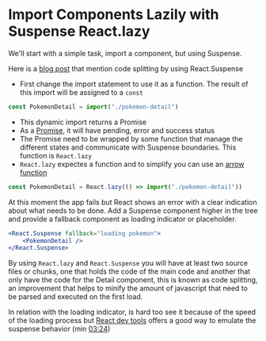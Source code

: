 # Import Components Lazily with Suspense  React.lazy

We'll start with a simple task, import a component, but using Suspense.

Here is a [blog post](https://reactjs.org/docs/code-splitting.html#reactlazy) that mention code splitting by using React.Suspense


* First change the import statement to use it as a function. The result of this import will be assigned to a `const`

```javascript
const PokemonDetail = import("./pokemon-detail")
```
* This dynamic import returns a Promise
* As a [Promise](https://developer.mozilla.org/en-US/docs/Web/JavaScript/Reference/Global_Objects/Promise), it will have pending, error and success status
* The Promise need to be wrapped by some function that manage the different states and communicate with Suspense boundaries. This function is `React.lazy`
* `React.lazy` expectes a function and to simplify you can use an [arrow function](https://developer.mozilla.org/en-US/docs/Web/JavaScript/Reference/Functions/Arrow_functions)
  
```javascript
const PokemonDetail = React.lazy(() => import("./pokemon-detail"))
```

At this moment the app fails but React shows an error with a clear indication about what needs to be done. Add a Suspense component higher in the tree and provide a fallback component as loading indicator or placeholder.

```jsx
<React.Suspense fallback="loading pokemon">
    <PokemonDetail />
</React.Suspense>
```


By using `React.lazy` and `React.Suspense` you will have at least two source files or chunks, one that holds the code of the main code and another that only have the code for the Detail component, this is known as code splitting, an improvement that helps to minify the amount of javascript that need to be parsed and executed on the first load.


In relation with the loading indicator, is hard too see it because of the speed of the loading process but [React dev tools](https://chrome.google.com/webstore/detail/react-developer-tools/fmkadmapgofadopljbjfkapdkoienihi?hl=es) offers a good way to emulate the suspense behavior (min [03:24](https://egghead.io/lessons/react-import-components-lazily-with-suspense-react-lazy#t=204)) 

